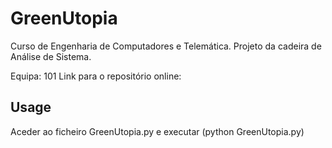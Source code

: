 # GreenUtopia

Curso de Engenharia de Computadores e Telemática.
Projeto da cadeira de Análise de Sistema.

Equipa: 101
Link para o repositório online: 


## Usage
Aceder ao ficheiro GreenUtopia.py e executar (python GreenUtopia.py)
